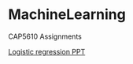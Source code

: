 # MachineLearning
CAP5610 Assignments

[Logistic regression PPT](https://docs.google.com/presentation/d/1Csrsq15QgZ9cLQi0IyZnAw2fimP-TEcky3pqBD3oDk0/edit?usp=sharing)

